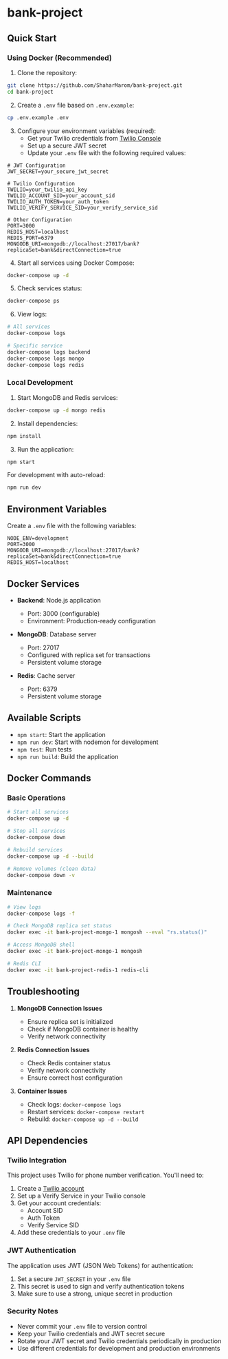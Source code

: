 # bank-project

## Quick Start

### Using Docker (Recommended)

1. Clone the repository:
```bash
git clone https://github.com/ShaharMarom/bank-project.git
cd bank-project
```

2. Create a `.env` file based on `.env.example`:
```bash
cp .env.example .env
```

3. Configure your environment variables (required):
   - Get your Twilio credentials from [Twilio Console](https://www.twilio.com/console)
   - Set up a secure JWT secret
   - Update your `.env` file with the following required values:
```env
# JWT Configuration
JWT_SECRET=your_secure_jwt_secret

# Twilio Configuration
TWILIO=your_twilio_api_key
TWILIO_ACCOUNT_SID=your_account_sid
TWILIO_AUTH_TOKEN=your_auth_token
TWILIO_VERIFY_SERVICE_SID=your_verify_service_sid

# Other Configuration
PORT=3000
REDIS_HOST=localhost
REDIS_PORT=6379
MONGODB_URI=mongodb://localhost:27017/bank?replicaSet=bank&directConnection=true
```

4. Start all services using Docker Compose:
```bash
docker-compose up -d
```

5. Check services status:
```bash
docker-compose ps
```

6. View logs:
```bash
# All services
docker-compose logs

# Specific service
docker-compose logs backend
docker-compose logs mongo
docker-compose logs redis
```

### Local Development

1. Start MongoDB and Redis services:
```bash
docker-compose up -d mongo redis
```

2. Install dependencies:
```bash
npm install
```

3. Run the application:
```bash
npm start
```

For development with auto-reload:
```bash
npm run dev
```

## Environment Variables

Create a `.env` file with the following variables:

```env
NODE_ENV=development
PORT=3000
MONGODB_URI=mongodb://localhost:27017/bank?replicaSet=bank&directConnection=true
REDIS_HOST=localhost
```

## Docker Services

- **Backend**: Node.js application
  - Port: 3000 (configurable)
  - Environment: Production-ready configuration

- **MongoDB**: Database server
  - Port: 27017
  - Configured with replica set for transactions
  - Persistent volume storage

- **Redis**: Cache server
  - Port: 6379
  - Persistent volume storage

## Available Scripts

- `npm start`: Start the application
- `npm run dev`: Start with nodemon for development
- `npm test`: Run tests
- `npm run build`: Build the application

## Docker Commands

### Basic Operations
```bash
# Start all services
docker-compose up -d

# Stop all services
docker-compose down

# Rebuild services
docker-compose up -d --build

# Remove volumes (clean data)
docker-compose down -v
```

### Maintenance
```bash
# View logs
docker-compose logs -f

# Check MongoDB replica set status
docker exec -it bank-project-mongo-1 mongosh --eval "rs.status()"

# Access MongoDB shell
docker exec -it bank-project-mongo-1 mongosh

# Redis CLI
docker exec -it bank-project-redis-1 redis-cli
```

## Troubleshooting

1. **MongoDB Connection Issues**
   - Ensure replica set is initialized
   - Check if MongoDB container is healthy
   - Verify network connectivity

2. **Redis Connection Issues**
   - Check Redis container status
   - Verify network connectivity
   - Ensure correct host configuration

3. **Container Issues**
   - Check logs: `docker-compose logs`
   - Restart services: `docker-compose restart`
   - Rebuild: `docker-compose up -d --build`

## API Dependencies

### Twilio Integration
This project uses Twilio for phone number verification. You'll need to:
1. Create a [Twilio account](https://www.twilio.com/try-twilio)
2. Set up a Verify Service in your Twilio console
3. Get your account credentials:
   - Account SID
   - Auth Token
   - Verify Service SID
4. Add these credentials to your `.env` file

### JWT Authentication
The application uses JWT (JSON Web Tokens) for authentication:
1. Set a secure `JWT_SECRET` in your `.env` file
2. This secret is used to sign and verify authentication tokens
3. Make sure to use a strong, unique secret in production

### Security Notes
- Never commit your `.env` file to version control
- Keep your Twilio credentials and JWT secret secure
- Rotate your JWT secret and Twilio credentials periodically in production
- Use different credentials for development and production environments
